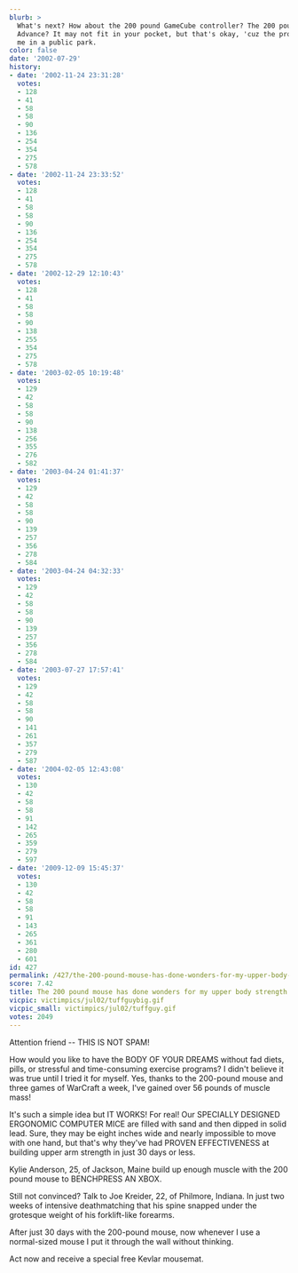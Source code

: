 ```yaml
---
blurb: >
  What's next? How about the 200 pound GameCube controller? The 200 pound Game Boy
  Advance? It may not fit in your pocket, but that's okay, 'cuz the prototype de-pantsed
  me in a public park.
color: false
date: '2002-07-29'
history:
- date: '2002-11-24 23:31:28'
  votes:
  - 128
  - 41
  - 58
  - 58
  - 90
  - 136
  - 254
  - 354
  - 275
  - 578
- date: '2002-11-24 23:33:52'
  votes:
  - 128
  - 41
  - 58
  - 58
  - 90
  - 136
  - 254
  - 354
  - 275
  - 578
- date: '2002-12-29 12:10:43'
  votes:
  - 128
  - 41
  - 58
  - 58
  - 90
  - 138
  - 255
  - 354
  - 275
  - 578
- date: '2003-02-05 10:19:48'
  votes:
  - 129
  - 42
  - 58
  - 58
  - 90
  - 138
  - 256
  - 355
  - 276
  - 582
- date: '2003-04-24 01:41:37'
  votes:
  - 129
  - 42
  - 58
  - 58
  - 90
  - 139
  - 257
  - 356
  - 278
  - 584
- date: '2003-04-24 04:32:33'
  votes:
  - 129
  - 42
  - 58
  - 58
  - 90
  - 139
  - 257
  - 356
  - 278
  - 584
- date: '2003-07-27 17:57:41'
  votes:
  - 129
  - 42
  - 58
  - 58
  - 90
  - 141
  - 261
  - 357
  - 279
  - 587
- date: '2004-02-05 12:43:08'
  votes:
  - 130
  - 42
  - 58
  - 58
  - 91
  - 142
  - 265
  - 359
  - 279
  - 597
- date: '2009-12-09 15:45:37'
  votes:
  - 130
  - 42
  - 58
  - 58
  - 91
  - 143
  - 265
  - 361
  - 280
  - 601
id: 427
permalink: /427/the-200-pound-mouse-has-done-wonders-for-my-upper-body-strength/
score: 7.42
title: The 200 pound mouse has done wonders for my upper body strength
vicpic: victimpics/jul02/tuffguybig.gif
vicpic_small: victimpics/jul02/tuffguy.gif
votes: 2049
---
```


Attention friend -- THIS IS NOT SPAM!

How would you like to have the BODY OF YOUR DREAMS without fad diets,
pills, or stressful and time-consuming exercise programs? I didn't
believe it was true until I tried it for myself. Yes, thanks to the
200-pound mouse and three games of WarCraft a week, I've gained over 56
pounds of muscle mass!

It's such a simple idea but IT WORKS! For real! Our SPECIALLY DESIGNED
ERGONOMIC COMPUTER MICE are filled with sand and then dipped in solid
lead. Sure, they may be eight inches wide and nearly impossible to move
with one hand, but that's why they've had PROVEN EFFECTIVENESS at
building upper arm strength in just 30 days or less.

Kylie Anderson, 25, of Jackson, Maine build up enough muscle with the
200 pound mouse to BENCHPRESS AN XBOX.

Still not convinced? Talk to Joe Kreider, 22, of Philmore, Indiana. In
just two weeks of intensive deathmatching that his spine snapped under
the grotesque weight of his forklift-like forearms.

After just 30 days with the 200-pound mouse, now whenever I use a
normal-sized mouse I put it through the wall without thinking.

Act now and receive a special free Kevlar mousemat.